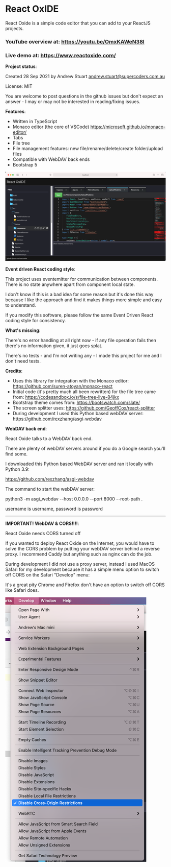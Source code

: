 # React OxIDE

React Oxide is a simple code editor that you can add to your ReactJS projects.

### YouTube overview at: https://youtu.be/OmxKAWeN38I

### Live demo at: https://www.reactoxide.com/

**Project status**:

Created 28 Sep 2021 by Andrew Stuart andrew.stuart@supercoders.com.au

License: MIT

You are welcome to post questions in the github issues but don't expect an answer - I may or may not be interested in reading/fixing issues.

**Features**:

- Written in TypeScript
- Monaco editor (the core of VSCode) https://microsoft.github.io/monaco-editor/
- Tabs
- File tree 
- File management features: new file/rename/delete/create folder/upload files
- Compatible with WebDAV back ends
- Bootstrap 5

![](screenshots/ReactOxideScreenshot1.png)

**Event driven React coding style**:

This project uses eventemitter for communication between components. There is no state anywhere apart from component local state.

I don't know if this is a bad idea for some reason but it's done this way because I like the approach and find it makes things more simple and easy to understand.

If you modify this software, please follow the same Event Driven React coding style for consistency.

**What's missing**:

There's no error handling at all right now - if any file operation fails then there's no information given, it just goes splat.

There's no tests - and I'm not writing any - I made this project for me and I don't need tests.

**Credits**:

- Uses this library for integration with the Monaco editor: https://github.com/suren-atoyan/monaco-react
- Initial code (it's pretty much all been rewritten) for the file tree came from: https://codesandbox.io/s/file-tree-live-84jkx
- Bootstrap theme comes from: https://bootswatch.com/slate/
- The screen splitter uses: https://github.com/GeoffCox/react-splitter
- During development I used this Python based webDAV server: https://github.com/rexzhang/asgi-webdav

**WebDAV back end**:

React Oxide talks to a WebDAV back end.

There are plenty of webDAV servers around if you do a Google search you'll find some.

I downloaded this Python based WebDAV server and ran it locally with Python 3.9:

https://github.com/rexzhang/asgi-webdav

The command to start the webDAV server:

python3 -m asgi_webdav --host 0.0.0.0 --port 8000 --root-path .

username is username, password is password

****
**IMPORTANT! WebDAV & CORS!!!!**:

React Oxide needs CORS turned off

If you wanted to deploy React Oxide on the Internet, you would have to solve the CORS problem by putting your webDAV server behind a reverse proxy.  I recommend Caddy but anything such as nginx can do the job.

During development I did not use a proxy server, instead I used MacOS Safari for my development because it has a simple menu option to switch off CORS on the Safari "Develop" menu:

It's a great pity Chrome and Firefox don't have an option to switch off CORS like Safari does.


![](screenshots/SafariDevelopMenu.png)





